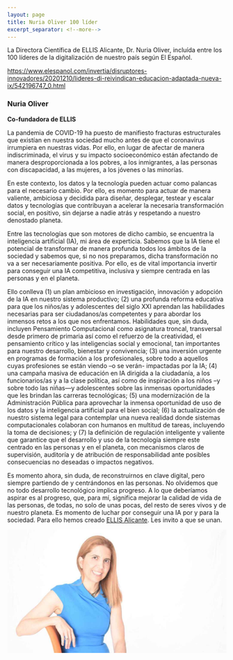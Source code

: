```yaml
---
layout: page
title: Nuria Oliver 100 líder
excerpt_separator: <!--more-->
---
```


La Directora Científica de ELLIS Alicante, Dr. Nuria Oliver, incluída entre los 100 líderes de Ia digitalización de nuestro país según El Español. 

<!--more-->

https://www.elespanol.com/invertia/disruptores-innovadores/20201210/lideres-di-reivindican-educacion-adaptada-nueva-ix/542196747_0.html

### Nuria Oliver

**Co-fundadora de ELLIS** 

La pandemia de COVID-19 ha puesto de manifiesto fracturas estructurales que existían en nuestra sociedad mucho antes de que el coronavirus irrumpiera en nuestras vidas. Por ello, en lugar de afectar de manera indiscriminada, el virus y su impacto socioeconómico están afectando de manera desproporcionada a los pobres, a los inmigrantes, a las personas con discapacidad, a las mujeres, a los jóvenes o las minorías.

En este contexto, los datos y la tecnología pueden actuar como palancas para el necesario cambio. Por ello, es momento para actuar de manera valiente, ambiciosa y decidida para diseñar, desplegar, testear y escalar datos y tecnologías que contribuyan a acelerar la necesaria transformación social, en positivo, sin dejarse a nadie atrás y respetando a nuestro denostado planeta.

Entre las tecnologías que son motores de dicho cambio, se encuentra la inteligencia artificial (IA), mi área de experticia. Sabemos que la IA tiene el potencial de transformar de manera profunda todos los ámbitos de la sociedad y sabemos que, si no nos preparamos, dicha transformación no va a ser necesariamente positiva. Por ello, es de vital importancia invertir para conseguir una IA competitiva, inclusiva y siempre centrada en las personas y en el planeta.

Ello conlleva (1) un plan ambicioso en investigación, innovación y adopción de la IA en nuestro sistema productivo; (2) una profunda reforma educativa para que los niños/as y adolescentes del siglo XXI aprendan las habilidades necesarias para ser ciudadanos/as competentes y para abordar los inmensos retos a los que nos enfrentamos. Habilidades que, sin duda, incluyen Pensamiento Computacional como asignatura troncal, transversal desde primero de primaria así como el refuerzo de la creatividad, el pensamiento crítico y las inteligencias social y emocional, tan importantes para nuestro desarrollo, bienestar y convivencia; (3) una inversión urgente en programas de formación a los profesionales, sobre todo a aquellos cuyas profesiones se están viendo –o se verán- impactadas por la IA; (4) una campaña masiva de educación en IA dirigida a la ciudadanía, a los funcionarios/as y a la clase política, así como de inspiración a los niños –y sobre todo las niñas—y adolescentes sobre las inmensas oportunidades que les brindan las carreras tecnológicas; (5) una modernización de la Administración Pública para aprovechar la inmensa oportunidad de uso de los datos y la inteligencia artificial para el bien social; (6) la actualización de nuestro sistema legal para contemplar una nueva realidad donde sistemas computacionales colaboran con humanos en multitud de tareas, incluyendo la toma de decisiones; y (7) la definición de regulación inteligente y valiente que garantice que el desarrollo y uso de la tecnología siempre este centrado en las personas y en el planeta, con mecanismos claros de supervisión, auditoría y de atribución de responsabilidad ante posibles consecuencias no deseadas o impactos negativos.

Es momento ahora, sin duda, de reconstruirnos en clave digital, pero siempre partiendo de y centrándonos en las personas. No olvidemos que no todo desarrollo tecnológico implica progreso. A lo que deberíamos aspirar es al progreso, que, para mí, significa mejorar la calidad de vida de las personas, de todas, no solo de unas pocas, del resto de seres vivos y de nuestro planeta. Es momento de luchar por conseguir una IA por y para la sociedad. Para ello hemos creado [ELLIS Alicante](https://ellisalicante.org). Les invito a que se unan.

![Nuria Oliver, co-fundadora y vicepresidenta del Laboratorio Europeo para los Sistemas de Inteligencia y Aprendizaje (ELLIS), y académica de la Real Academia de Ingeniería.](../assets/542207291_167151484_1024x576.jpg)
